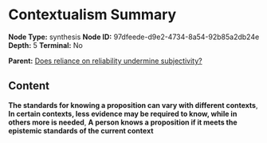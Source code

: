 # Contextualism Summary

**Node Type:** synthesis
**Node ID:** 97dfeede-d9e2-4734-8a54-92b85a2db24e
**Depth:** 5
**Terminal:** No

**Parent:** [Does reliance on reliability undermine subjectivity?](does-reliance-on-reliability-undermine-subjectivity-antithesis-209e5753-f1a7-4f07-b865-92f08f2f1d3b.md)

## Content

**The standards for knowing a proposition can vary with different contexts**, **In certain contexts, less evidence may be required to know, while in others more is needed**, **A person knows a proposition if it meets the epistemic standards of the current context**
